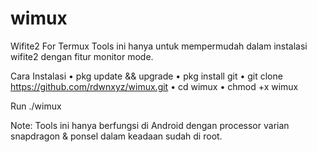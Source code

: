 # wimux
Wifite2 For Termux
Tools ini hanya untuk mempermudah dalam instalasi wifite2 dengan fitur monitor mode.

Cara Instalasi
• pkg update && upgrade
• pkg install git
• git clone https://github.com/rdwnxyz/wimux.git
• cd wimux
• chmod +x wimux

Run
./wimux

Note: Tools ini hanya berfungsi di Android dengan processor varian snapdragon & ponsel dalam keadaan sudah di root.
